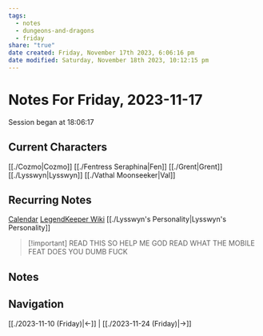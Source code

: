 ```yaml
---
tags:
  - notes
  - dungeons-and-dragons
  - friday
share: "true"
date created: Friday, November 17th 2023, 6:06:16 pm
date modified: Saturday, November 18th 2023, 10:12:15 pm
---
```


# Notes For Friday, 2023-11-17
Session began at 18:06:17
## Current Characters
[[./Cozmo|Cozmo]]
[[./Fentress Seraphina|Fen]]
[[./Grent|Grent]]
[[./Lysswyn|Lysswyn]]
[[./Vathal Moonseeker|Val]]
## Recurring Notes
[Calendar](https://app.fantasy-calendar.com/calendars/6f02c48e5c62fc52dd885ff64676e197)
[LegendKeeper Wiki](https://app.legendkeeper.com/a/worlds/cl9i3wvwfuxpk0990vdj471tg/cl9i3xygz000d0288hoamypix)
[[./Lysswyn's Personality|Lysswyn's Personality]]
> [!important] READ THIS SO HELP ME GOD
> READ WHAT THE MOBILE FEAT DOES YOU DUMB FUCK
## Notes

## Navigation
[[./2023-11-10 (Friday)|←]] | [[./2023-11-24 (Friday)|→]]